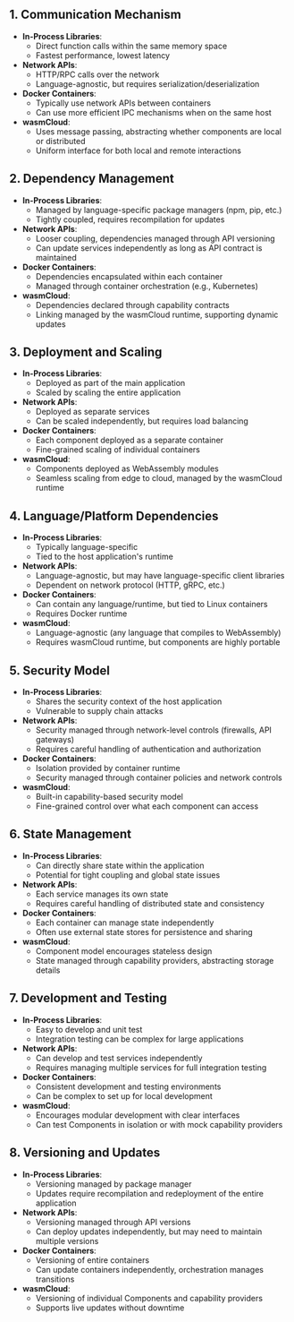 ## 1. Communication Mechanism

- **In-Process Libraries**:
    - Direct function calls within the same memory space
    - Fastest performance, lowest latency
- **Network APIs**:
    - HTTP/RPC calls over the network
    - Language-agnostic, but requires serialization/deserialization
- **Docker Containers**:
    - Typically use network APIs between containers
    - Can use more efficient IPC mechanisms when on the same host
- **wasmCloud**:
    - Uses message passing, abstracting whether components are local or distributed
    - Uniform interface for both local and remote interactions

## 2. Dependency Management

- **In-Process Libraries**:
    - Managed by language-specific package managers (npm, pip, etc.)
    - Tightly coupled, requires recompilation for updates
- **Network APIs**:
    - Looser coupling, dependencies managed through API versioning
    - Can update services independently as long as API contract is maintained
- **Docker Containers**:
    - Dependencies encapsulated within each container
    - Managed through container orchestration (e.g., Kubernetes)
- **wasmCloud**:
    - Dependencies declared through capability contracts
    - Linking managed by the wasmCloud runtime, supporting dynamic updates

## 3. Deployment and Scaling

- **In-Process Libraries**:
    - Deployed as part of the main application
    - Scaled by scaling the entire application
- **Network APIs**:
    - Deployed as separate services
    - Can be scaled independently, but requires load balancing
- **Docker Containers**:
    - Each component deployed as a separate container
    - Fine-grained scaling of individual containers
- **wasmCloud**:
    - Components deployed as WebAssembly modules
    - Seamless scaling from edge to cloud, managed by the wasmCloud runtime

## 4. Language/Platform Dependencies

- **In-Process Libraries**:
    - Typically language-specific
    - Tied to the host application's runtime
- **Network APIs**:
    - Language-agnostic, but may have language-specific client libraries
    - Dependent on network protocol (HTTP, gRPC, etc.)
- **Docker Containers**:
    - Can contain any language/runtime, but tied to Linux containers
    - Requires Docker runtime
- **wasmCloud**:
    - Language-agnostic (any language that compiles to WebAssembly)
    - Requires wasmCloud runtime, but components are highly portable

## 5. Security Model

- **In-Process Libraries**:
    - Shares the security context of the host application
    - Vulnerable to supply chain attacks
- **Network APIs**:
    - Security managed through network-level controls (firewalls, API gateways)
    - Requires careful handling of authentication and authorization
- **Docker Containers**:
    - Isolation provided by container runtime
    - Security managed through container policies and network controls
- **wasmCloud**:
    - Built-in capability-based security model
    - Fine-grained control over what each component can access

## 6. State Management

- **In-Process Libraries**:
    - Can directly share state within the application
    - Potential for tight coupling and global state issues
- **Network APIs**:
    - Each service manages its own state
    - Requires careful handling of distributed state and consistency
- **Docker Containers**:
    - Each container can manage state independently
    - Often use external state stores for persistence and sharing
- **wasmCloud**:
    - Component model encourages stateless design
    - State managed through capability providers, abstracting storage details

## 7. Development and Testing

- **In-Process Libraries**:
    - Easy to develop and unit test
    - Integration testing can be complex for large applications
- **Network APIs**:
    - Can develop and test services independently
    - Requires managing multiple services for full integration testing
- **Docker Containers**:
    - Consistent development and testing environments
    - Can be complex to set up for local development
- **wasmCloud**:
    - Encourages modular development with clear interfaces
    - Can test Components in isolation or with mock capability providers

## 8. Versioning and Updates

- **In-Process Libraries**:
    - Versioning managed by package manager
    - Updates require recompilation and redeployment of the entire application
- **Network APIs**:
    - Versioning managed through API versions
    - Can deploy updates independently, but may need to maintain multiple versions
- **Docker Containers**:
    - Versioning of entire containers
    - Can update containers independently, orchestration manages transitions
- **wasmCloud**:
    - Versioning of individual Components and capability providers
    - Supports live updates without downtime